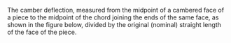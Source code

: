 ﻿The camber deflection, measured from the midpoint of a cambered face of a piece to the midpoint of the chord joining the ends of the same face, as shown in the figure below, divided by the original (nominal) straight length of the face of the piece.